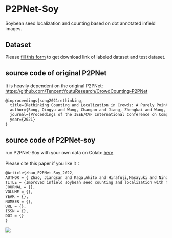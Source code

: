 # P2PNet-Soy  
Soybean seed localization and counting based on dot annotated infield images.  

## Dataset  
Please [fill this form](https://forms.gle/MmZrv642TYcBJsQ46) to get download link of labeled dataset and test dataset.  

## source code of original P2PNet
It is heavily dependent on the original P2PNet: https://github.com/TencentYoutuResearch/CrowdCounting-P2PNet
```latex
@inproceedings{song2021rethinking,
  title={Rethinking Counting and Localization in Crowds: A Purely Point-Based Framework},
  author={Song, Qingyu and Wang, Changan and Jiang, Zhengkai and Wang, Yabiao and Tai, Ying and Wang, Chengjie and Li, Jilin and Huang, Feiyue and Wu, Yang},
  journal={Proceedings of the IEEE/CVF International Conference on Computer Vision},
  year={2021}
}  
```
## source code of P2PNet-soy  
run P2PNet-Soy with your own data on Colab: [here](https://colab.research.google.com/drive/1MZnoWrbFht19Del5tV8YdnaNS79Ryh5U?usp=sharing)

Please cite this paper if you like it：  

```latex
@Article{zhao_P2PNet-Soy_2022,
AUTHOR = { Zhao, Jiangsan and Kaga,Akito and Hirafuji,Masayuki and Ninomiya,Seishi and Guo, Wei},
TITLE = {Improved infield soybean seed counting and localization with feature level considered},
JOURNAL = {},
VOLUME = {},
YEAR = {},
NUMBER = {},
URL = {},
ISSN = {},
DOI = {}
}
```
![](https://github.com/UTokyo-FieldPhenomics-Lab/P2PNet-Soy/blob/main/P13W_prediction_withGT.gif)
